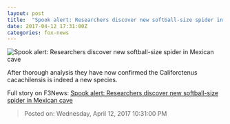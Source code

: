 ```yaml
---
layout: post
title:  "Spook alert: Researchers discover new softball-size spider in Mexican cave"
date: 2017-04-12 17:31:00Z
categories: fox-news
---
```


![Spook alert: Researchers discover new softball-size spider in Mexican cave](http://a57.foxnews.com/images.foxnews.com/content/fox-news/world/2017/04/12/spook-alert-researchers-discover-new-softball-size-spider-in-mexican-cave/_jcr_content/par/featured-media/media-0.img.jpg/0/0/1492019530497.jpg?ve=1)

After thorough analysis they have now confirmed the Califorctenus cacachilensis is indeed a new species.


Full story on F3News: [Spook alert: Researchers discover new softball-size spider in Mexican cave](http://www.f3nws.com/n/YN4JGC)

> Posted on: Wednesday, April 12, 2017 10:31:00 PM
